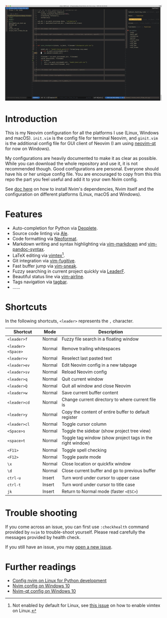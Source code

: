 <p align="center">
<img src="images/demo_look.jpg" width="600">
</p>

# Introduction

This is my Neovim configuration for all the platforms I use (Linux, Windows and
macOS). `init.vim` is the config file for terminal Neovim, and `ginit.vim` is
the additional config file for GUI client of Neovim (I am using
[neovim-qt](https://github.com/equalsraf/neovim-qt) for now on Windows).

My configurations are heavily documented to make it as clear as possible. While
you can download the whole repository and use it, it is not recommended though.
Good configurations are personal. Everyone should have his or her unique config
file. You are encouraged to copy from this this repo the part you feel useful
and add it to your own Nvim config.

See [doc here](docs/README.md) on how to install Nvim's dependencies, Nvim
itself and the configuration on different platforms (Linux, macOS and Windows).

# Features #

+ Auto-completion for Python via [Deoplete](https://github.com/Shougo/deoplete.nvim).
+ Source code linting via [Ale](https://github.com/dense-analysis/ale).
+ Code formatting via [Neoformat](https://github.com/sbdchd/neoformat).
+ Markdown writing and syntax highlighting via [vim-markdown](https://github.com/plasticboy/vim-markdown) and [vim-pandoc-syntax](https://github.com/vim-pandoc/vim-pandoc-syntax).
+ LaTeX editing via [vimtex](https://github.com/lervag/vimtex)[^1].
+ Git integration via [vim-fugitive](https://github.com/tpope/vim-fugitive).
+ Fast buffer jump via [vim-sneak](https://github.com/justinmk/vim-sneak).
+ Fuzzy searching in current project quickly via [LeaderF](https://github.com/Yggdroot/LeaderF).
+ Beautiful status line via [vim-airline](https://github.com/vim-airline/vim-airline).
+ Tags navigation via [tagbar](https://github.com/majutsushi/tagbar).
+ ......

# Shortcuts

In the following shortcuts, `<leader>` represents the `,` character.

| Shortcut          | Mode   | Description                                               |
|-------------------|--------|-----------------------------------------------------------|
| `<leader>f`       | Normal | Fuzzy file search in a floating window                    |
| `<leader><Space>` | Normal | Remove trailing whitespaces                               |
| `<leader>v`       | Normal | Reselect last pasted text                                 |
| `<leader>ev`      | Normal | Edit Neovim config in a new tabpage                       |
| `<leader>sv`      | Normal | Reload Neovim config                                      |
| `<leader>q`       | Normal | Quit current window                                       |
| `<leader>Q`       | Normal | Quit all window and close Neovim                          |
| `<leader>w`       | Normal | Save current buffer content                               |
| `<leader>cd`      | Normal | Change current directory to where current file is         |
| `<leader>y`       | Normal | Copy the content of entire buffer to default register     |
| `<leader>cl`      | Normal | Toggle cursor column                                      |
| `<Space>s`        | Normal | Toggle the sidebar (show project tree view)               |
| `<space>t`        | Normal | Toggle tag window (show project tags in the right window) |
| `<F11>`           | Normal | Toggle spell checking                                     |
| `<F12>`           | Normal | Toggle paste mode                                         |
| `\x`              | Normal | Close location or quickfix window                         |
| `\d`              | Normal | Close current buffer and go to previous buffer            |
| `ctrl-u`          | Insert | Turn word under cursor to upper case                      |
| `ctrl-t`          | Insert | Turn word under cursor to title case                      |
| `jk`              | Insert | Return to Normal mode (faster `<ESC>`)                    |


# Trouble shooting

If you come across an issue, you can first use `:checkhealth` command provided
by `nvim` to trouble-shoot yourself. Please read carefully the messages
provided by health check.

If you still have an issue, you may [open a new issue](https://github.com/jdhao/nvim-config/issues).

# Further readings

+ [Config nvim on Linux for Python development](https://jdhao.github.io/2018/12/24/centos_nvim_install_use_guide_en/)
+ [Nvim config on Windows 10](https://jdhao.github.io/2018/11/15/neovim_configuration_windows/)
+ [Nvim-qt config on Windows 10](https://jdhao.github.io/2019/01/17/nvim_qt_settings_on_windows/)

[^1]: Not enabled by default for Linux, see [this issue](https://github.com/jdhao/nvim-config/issues/4#issuecomment-617736636) on how to enable vimtex on Linux.

